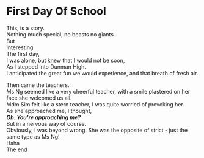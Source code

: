 # First Day Of School</br>
This, is a story.</br>
Nothing much special, no beasts no giants.</br>
But</br>
Interesting.</br>
The first day,</br>
I was alone, but knew that I would not be soon,</br>
As I stepped into Dunman High.</br>
I anticipated the great fun we would experience, and that breath of fresh air.</br>

Then came the teachers.</br>
Ms Ng seemed like a very cheerful teacher, with a smile plastered on her face she welcomed us all.</br>
Mdm Sim felt like a stern teacher, I was quite worried of provoking her.</br>
As she approached me, I thought, </br>
***Oh. You're approaching me?***</br>
But in a nervous way of course.</br>
Obviously, I was beyond wrong. She was the opposite of strict - just the same type as Ms Ng!</br>
Haha</br>
The end</br>
